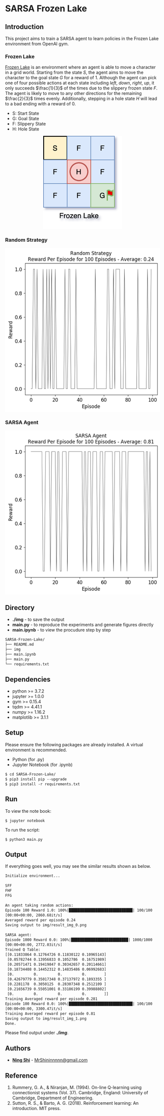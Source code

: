 # SARSA Frozen Lake

## Introduction
This project aims to train a SARSA agent to learn policies in the Frozen Lake environment from OpenAI gym.

### Frozen Lake
[Frozen Lake](https://gym.openai.com/envs/FrozenLake-v0/) is an environment where an agent is able to move a character in a grid world. Starting from the state *S*, the agent aims to move the character to the goal state *G* for a reward of 1. Although the agent can pick one of four possible actions at each state including *left*, *down*, *right*, *up*, it only succeeds $\frac{1}{3}$ of the times due to the slippery frozen state *F*. The agent is likely to move to any other directions for the remaining $\frac{2}{3}$ times evenly. Additionally, stepping in a hole state *H* will lead to a bad ending with a reward of 0.

+ S: Start State
+ G: Goal State
+ F: Slippery State
+ H: Hole State

<p align="center"><img src="./img/frozen_lake_0.png" alt="Frozen Lake" width="256" /></p>

### Random Strategy
<p align="center"><img src="./img/result_img_0.png" alt="Random Strategy" align="middle" width="512" /></p>

### SARSA Agent
<p align="center"><img src="./img/result_img_1.png" alt="SARSA Agent"  align="middle" width="512" /></p>

## Directory
+ **./img** - to save the output
+ **main.py** - to reproduce the experiments and generate figures directly
+ **main.ipynb** - to view the procudure step by step
```
SARSA-Frozen-Lake/
├── README.md
├── img
├── main.ipynb
├── main.py
└── requirements.txt
```

## Dependencies
+ python >= 3.7.2
+ jupyter >= 1.0.0
+ gym >= 0.15.4
+ tqdm >= 4.41.1
+ numpy >= 1.16.2
+ matplotlib >= 3.1.1

## Setup
Please ensure the following packages are already installed. A virtual environment is recommended.
+ Python (for .py)
+ Jupyter Notebook (for .ipynb)

```
$ cd SARSA-Frozen-Lake/
$ pip3 install pip --upgrade
$ pip3 install -r requirements.txt
```

## Run
To view the note book:
```
$ jupyter notebook
```
To run the script:
```
$ python3 main.py
```

## Output
If everything goes well, you may see the similar results shown as below.
```
Initialize environment...

SFF
FHF
FFG

An agent taking random actions:
Episode 100 Reward 1.0: 100%|█████████████████████████████| 100/100 [00:00<00:00, 2860.68it/s]
Averaged reward per episode 0.24
Saving output to img/result_img_0.png

SARSA agent:
Episode 1000 Reward 0.0: 100%|██████████████████████████| 1000/1000 [00:00<00:00, 2772.03it/s]
Trained Q Table:
[[0.11833864 0.12764726 0.11830122 0.10965143]
 [0.05782744 0.13956833 0.1052786  0.16751989]
 [0.20571471 0.19419847 0.30342657 0.20114661]
 [0.18734408 0.14452312 0.14835486 0.06992683]
 [0.         0.         0.         0.        ]
 [0.42679779 0.35017348 0.37137972 0.1893355 ]
 [0.2281178  0.3050125  0.28307348 0.2512109 ]
 [0.21656739 0.55051001 0.33186199 0.39988802]
 [0.         0.         0.         0.        ]]
Training Averaged reward per episode 0.281
Episode 100 Reward 0.0: 100%|█████████████████████████████| 100/100 [00:00<00:00, 3300.47it/s]
Training Averaged reward per episode 0.81
Saving output to img/result_img_1.png
Done.
```
Please find output under ***./img***.

## Authors
* **[Ning Shi](https://mrshininnnnn.github.io/)** - MrShininnnnn@gmail.com

## Reference
1. Rummery, G. A., & Niranjan, M. (1994). On-line Q-learning using connectionist systems (Vol. 37). Cambridge, England: University of Cambridge, Department of Engineering.
2. Sutton, R. S., & Barto, A. G. (2018). Reinforcement learning: An introduction. MIT press.
